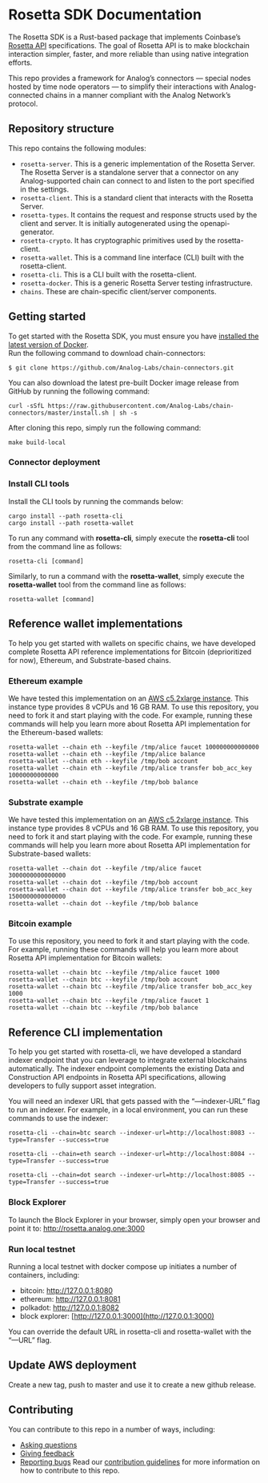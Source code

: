 # Rosetta SDK Documentation
The Rosetta SDK is a Rust-based package that implements Coinbase’s [Rosetta API](https://www.rosetta-api.org/docs/welcome.html) specifications. The goal of Rosetta API is to make blockchain interaction simpler, faster, and more reliable than using native integration efforts.

This repo provides a framework for Analog’s connectors — special nodes hosted by time node operators — to simplify their interactions with Analog-connected chains in a manner compliant with the Analog Network’s protocol. 


## Repository structure
This repo contains the following modules:
- `rosetta-server`. This is a generic implementation of the Rosetta Server. The Rosetta Server is a standalone server that a connector on any Analog-supported chain can connect to and listen to the port specified in the settings. 
- `rosetta-client`. This is a standard client that interacts with the Rosetta Server. 
- `rosetta-types`. It contains the request and response structs used by the client and server. It is initially autogenerated using the openapi-generator. 
- `rosetta-crypto`. It has cryptographic primitives used by the rosetta-client.
- `rosetta-wallet`. This is a command line interface (CLI) built with the rosetta-client.
- `rosetta-cli`. This is a CLI built with the rosetta-client.
- `rosetta-docker`. This is a generic Rosetta Server testing infrastructure.
- `chains`. These are chain-specific client/server components.

## Getting started
<!--This section needs to be refined -->

To get started with the Rosetta SDK, you must ensure you have [installed the latest version of Docker](https://www.docker.com/get-started/).   
Run the following command to download chain-connectors:  
```
$ git clone https://github.com/Analog-Labs/chain-connectors.git
```

You can also download the latest pre-built Docker image release from GitHub by running the following command: 
```
curl -sSfL https://raw.githubusercontent.com/Analog-Labs/chain-connectors/master/install.sh | sh -s
``` 
After cloning this repo, simply run the following command: 
```
make build-local
``` 
### Connector deployment

<!-- This section needs to describe how operators will deploy their connectors.-->
<!--I am assuming here is where we initiate the rosetta-server and rosetta-client.--> 

### Install CLI tools 
Install the CLI tools by running the commands below: 
```
cargo install --path rosetta-cli
cargo install --path rosetta-wallet
``` 
To run any command with **rosetta-cli**, simply execute the **rosetta-cli** tool from the command line as follows:
```
rosetta-cli [command]
```  
 
Similarly, to run a command with the **rosetta-wallet**, simply execute the **rosetta-wallet** tool from the command line as follows: 
```
rosetta-wallet [command]
``` 
## Reference wallet implementations
To help you get started with wallets on specific chains, we have developed complete Rosetta API reference implementations for Bitcoin (deprioritized for now), Ethereum, and Substrate-based chains. 

### Ethereum example 
We have tested this implementation on an [AWS c5.2xlarge instance](https://aws.amazon.com/ec2/instance-types/c5). This instance type provides 8 vCPUs and 16 GB RAM. To use this repository, you need to fork it and start playing with the code. For example, running these commands will help you learn more about Rosetta API implementation for the Ethereum-based wallets:
```
rosetta-wallet --chain eth --keyfile /tmp/alice faucet 100000000000000
rosetta-wallet --chain eth --keyfile /tmp/alice balance
rosetta-wallet --chain eth --keyfile /tmp/bob account
rosetta-wallet --chain eth --keyfile /tmp/alice transfer bob_acc_key 10000000000000
rosetta-wallet --chain eth --keyfile /tmp/bob balance
```

### Substrate example
We have tested this implementation on an [AWS c5.2xlarge instance](https://aws.amazon.com/ec2/instance-types/c5). This instance type provides 8 vCPUs and 16 GB RAM. To use this repository, you need to fork it and start playing with the code. For example, running these commands will help you learn more about Rosetta API implementation for Substrate-based wallets:
```
rosetta-wallet --chain dot --keyfile /tmp/alice faucet 3000000000000000
rosetta-wallet --chain dot --keyfile /tmp/bob account
rosetta-wallet --chain dot --keyfile /tmp/alice transfer bob_acc_key 1500000000000000
rosetta-wallet --chain dot --keyfile /tmp/bob balance
```
### Bitcoin example
To use this repository, you need to fork it and start playing with the code. For example, running these commands will help you learn more about Rosetta API implementation for Bitcoin wallets:
```
rosetta-wallet --chain btc --keyfile /tmp/alice faucet 1000
rosetta-wallet --chain btc --keyfile /tmp/bob account
rosetta-wallet --chain btc --keyfile /tmp/alice transfer bob_acc_key 1000
rosetta-wallet --chain btc --keyfile /tmp/alice faucet 1
rosetta-wallet --chain btc --keyfile /tmp/bob balance
``` 
## Reference CLI implementation 
To help you get started with rosetta-cli, we have developed a standard indexer endpoint that you can leverage to integrate external blockchains automatically. The indexer endpoint complements the existing Data and Construction API endpoints in Rosetta API specifications, allowing developers to fully support asset integration. 

You will need an indexer URL that gets passed with the “—indexer-URL” flag to run an indexer. For example, in a local environment, you can run these commands to use the indexer: 
```
rosetta-cli --chain=btc search --indexer-url=http://localhost:8083 --type=Transfer --success=true

rosetta-cli --chain=eth search --indexer-url=http://localhost:8084 --type=Transfer --success=true

rosetta-cli --chain=dot search --indexer-url=http://localhost:8085 --type=Transfer --success=true
```

### Block Explorer
To launch the Block Explorer in your browser, simply open your browser and point it to:
http://rosetta.analog.one:3000 

### Run local testnet
Running a local testnet with docker compose up initiates a number of containers, including:
- bitcoin: http://127.0.0.1:8080
- ethereum: http://127.0.0.1:8081
- polkadot: http://127.0.0.1:8082
- block explorer: [http://127.0.0.1:3000](http://127.0.0.1:3000)

You can override the default URL in rosetta-cli and rosetta-wallet with the “—URL” flag.

## Update AWS deployment
Create a new tag, push to master and use it to create a new github release.
## Contributing
You can contribute to this repo in a number of ways, including:
- [Asking questions](https://github.com/Analog-Labs/chain-connectors/issues/new?assignees=&labels=question&template=ask-a-question.md&title=)
- [Giving feedback](https://github.com/Analog-Labs/chain-connectors/issues/new?assignees=&labels=enhancement&template=suggest-a-feature.md&title=)
- [Reporting bugs](https://github.com/Analog-Labs/chain-connectors/issues/new?assignees=&labels=bug&template=report-a-bug.md&title=)
Read our [contribution guidelines](https://github.com/Analog-Labs/.github-private/wiki/Contribution-Guidelines) for more information on how to contribute to this repo. 

